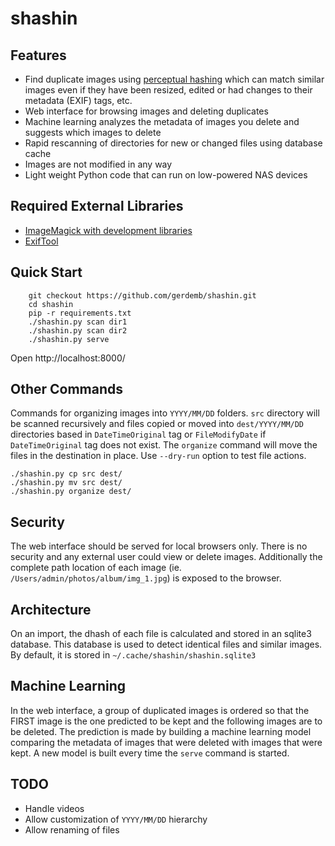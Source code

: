 # shashin

## Features
- Find duplicate images using [perceptual hashing](http://www.hackerfactor.com/blog/index.php?/archives/529-Kind-of-Like-That.html) which can match similar images even if they have been resized, edited or had changes to their metadata (EXIF) tags, etc.
- Web interface for browsing images and deleting duplicates
- Machine learning analyzes the metadata of images you delete and suggests which images to delete
- Rapid rescanning of directories for new or changed files using database cache
- Images are not modified in any way
- Light weight Python code that can run on low-powered NAS devices

## Required External Libraries
- [ImageMagick with development libraries](http://docs.wand-py.org/en/0.5.8/guide/install.html#install-imagemagick-on-debian-ubuntu)
- [ExifTool](https://exiftool.org)

## Quick Start

```
    git checkout https://github.com/gerdemb/shashin.git
    cd shashin 
    pip -r requirements.txt
    ./shashin.py scan dir1
    ./shashin.py scan dir2
    ./shashin.py serve
```

Open http://localhost:8000/

## Other Commands

Commands for organizing images into `YYYY/MM/DD` folders. `src` directory will be scanned recursively and files copied or moved into `dest/YYYY/MM/DD` directories based in `DateTimeOriginal` tag or `FileModifyDate` if `DateTimeOriginal` tag does not exist. The `organize` command will move the files in the destination in place. Use `--dry-run` option to test file actions.

```
./shashin.py cp src dest/
./shashin.py mv src dest/
./shashin.py organize dest/
```

## Security
The web interface should be served for local browsers only. There is no security and any external user could view or delete images. Additionally the complete path location of each image (ie. `/Users/admin/photos/album/img_1.jpg`) is exposed to the browser. 

## Architecture
On an import, the dhash of each file is calculated and stored in an sqlite3 database. This database is used to detect identical files and similar images. By default, it is stored in `~/.cache/shashin/shashin.sqlite3`

## Machine Learning
In the web interface, a group of duplicated images is ordered so that the FIRST image is the one predicted to be kept and the following images are to be deleted. The prediction is made by building a machine learning model comparing the metadata of images that were deleted with images that were kept. A new model is built every time the `serve` command is started.

## TODO
- Handle videos
- Allow customization of `YYYY/MM/DD` hierarchy
- Allow renaming of files 
